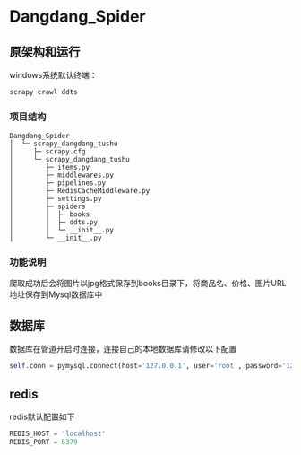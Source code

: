 # Dangdang_Spider

## 原架构和运行

windows系统默认终端：

```powershell
scrapy crawl ddts
```

### 项目结构
```
Dangdang_Spider
│  └─ scrapy_dangdang_tushu
│     ├─ scrapy.cfg
│     └─ scrapy_dangdang_tushu
│        ├─ items.py
│        ├─ middlewares.py
│        ├─ pipelines.py
│        ├─ RedisCacheMiddleware.py
│        ├─ settings.py
│        ├─ spiders
│        │  ├─ books
│        │  ├─ ddts.py
│        │  └─ __init__.py
│        └─ __init__.py
```

### 功能说明

爬取成功后会将图片以jpg格式保存到books目录下，将商品名、价格、图片URL地址保存到Mysql数据库中


## 数据库
数据库在管道开启时连接，连接自己的本地数据库请修改以下配置

```python
self.conn = pymysql.connect(host='127.0.0.1', user='root', password='123456', db='ddts')
```

## redis
redis默认配置如下

```python
REDIS_HOST = 'localhost'
REDIS_PORT = 6379
```

